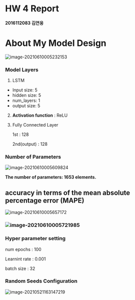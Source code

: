 # HW 4 Report

**2016112083 김연웅**



# About My Model Design

![image-20210610005232153](C:\Users\sodap\AppData\Roaming\Typora\typora-user-images\image-20210610005232153.png)

### Model Layers

1. LSTM

- Input size: 5
- hidden size: 5
- num_layers: 1
- output size: 5

2. **Activation function** : ReLU

3. Fully Connected Layer

   1st : 128

   2nd(output) : 128

### Number of Parameters

![image-20210610005609824](C:\Users\sodap\AppData\Roaming\Typora\typora-user-images\image-20210610005609824.png)

**The number of parameters: 1653 elements.**

## accuracy in terms of the mean absolute percentage error (MAPE)

![image-20210610005657172](C:\Users\sodap\AppData\Roaming\Typora\typora-user-images\image-20210610005657172.png)

### ![image-20210610005721985](C:\Users\sodap\AppData\Roaming\Typora\typora-user-images\image-20210610005721985.png)

### Hyper parameter setting

num epochs : 100

Learnint rate :  0.001

batch size : 32

### Random Seeds Configuration

![image-20210521163147219](C:\Users\sodap\AppData\Roaming\Typora\typora-user-images\image-20210521163147219.png)

